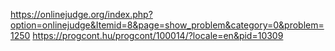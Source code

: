 https://onlinejudge.org/index.php?option=onlinejudge&Itemid=8&page=show_problem&category=0&problem=1250
https://progcont.hu/progcont/100014/?locale=en&pid=10309

